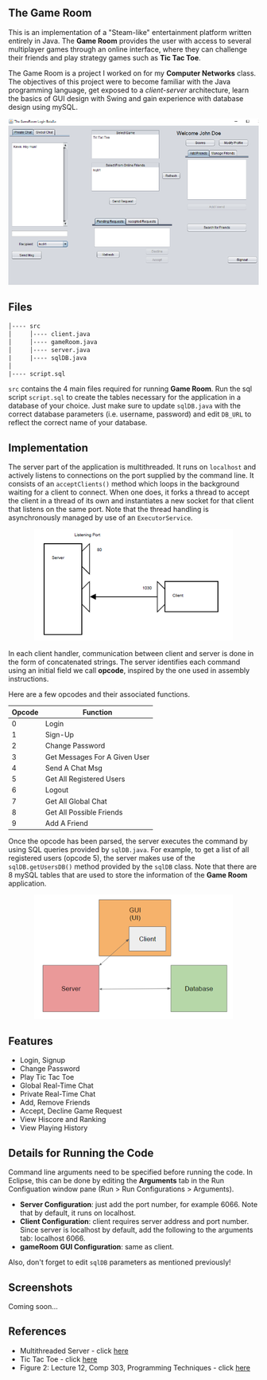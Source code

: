 ## The Game Room

This is an implementation of a "Steam-like" entertainment platform written entirely in Java. The **Game Room** provides the user with access to several multiplayer games through an online interface, where they can challenge their friends and play strategy games such as **Tic Tac Toe**.  

The Game Room is a project I worked on for my **Computer Networks** class. The objectives of this project were to become familiar with the Java programming language, get exposed to a *client-server* architecture, learn the basics of GUI design with Swing and gain experience with database design using mySQL.

<p align="center">
  <img src="./imgs/general.PNG" width="650px">
</p>

## Files

    │---- src
    │     │---- client.java
    │     │---- gameRoom.java
    │     │---- server.java
    |     |---- sqlDB.java
    │
    |---- script.sql
    
`src` contains the 4 main files required for running **Game Room**. Run the sql script `script.sql` to create the tables necessary for the application in a database of your choice. Just make sure to update `sqlDB.java` with the correct database parameters (i.e. username, password) and edit `DB_URL` to reflect the correct name of your database.

## Implementation

The server part of the application is multithreaded. It runs on `localhost` and actively listens to connections on the port supplied by the command line. It consists of an `acceptClients()` method which loops in the background waiting for a client to connect. When one does, it forks a thread to accept the client in a thread of its own and instantiates a new socket for that client that listens on the same port. Note that the thread handling is asynchronously managed by use of an `ExecutorService`.

<p align="center">
  <img src="./imgs/socket.PNG"  width="400px">
</p>

In each client handler, communication between client and server is done in the form of concatenated strings. The server identifies each command using an initial field we call **opcode**, inspired by the one used in assembly instructions.

Here are a few opcodes and their associated functions.


| Opcode        | Function      |
| ------------- | ------------- |
| 0             | Login         |
| 1             | Sign-Up       |
| 2             | Change Password|
| 3             | Get Messages For A Given User|
| 4             | Send A Chat Msg|
| 5             | Get All Registered Users|
| 6             |  Logout|
| 7             | Get All Global Chat|
| 8             | Get All Possible Friends|
| 9             | Add A Friend|


Once the opcode has been parsed, the server executes the command by using SQL queries provided by `sqlDB.java`. For example, to get a list of all registered users (opcode 5), the server makes use of the `sqlDB.getUsersDB()` method provided by the `sqlDB` class. Note that there are 8 mySQL tables that are used to store the information of the **Game Room** application.

<p align="center">
  <img src="./imgs/diag.PNG"  width="400px">
</p>

## Features

- Login, Signup
- Change Password
- Play Tic Tac Toe
- Global Real-Time Chat
- Private Real-Time Chat
- Add, Remove Friends
- Accept, Decline Game Request
- View Hiscore and Ranking
- View Playing History

## Details for Running the Code

Command line arguments need to be specified before running the code. In Eclipse, this can be done by editing the **Arguments** tab in the Run Configuation window pane (Run > Run Configurations > Arguments).

- **Server Configuration**: just add the port number, for example 6066. Note that by default, it runs on localhost.
- **Client Configuration**: client requires server address and port number. Since server is localhost by default, add the following to the arguments tab: localhost 6066.
- **gameRoom GUI Configuration**: same as client.

Also, don't forget to edit `sqlDB` parameters as mentioned previously!

## Screenshots

Coming soon...

## References

- Multithreaded Server - click [here](http://stackoverflow.com/questions/12588476/multithreading-socket-communication-client-server)
- Tic Tac Toe - click [here](http://stackoverflow.com/questions/21806608/doing-tic-tac-toe-game-with-gui-interface-on-java-facing-runtime-error-after-in)
- Figure 2: Lecture 12, Comp 303, Programming Techniques - click [here](http://cs.mcgill.ca/~adenau/teaching/cs303/lecture12.pdf)


